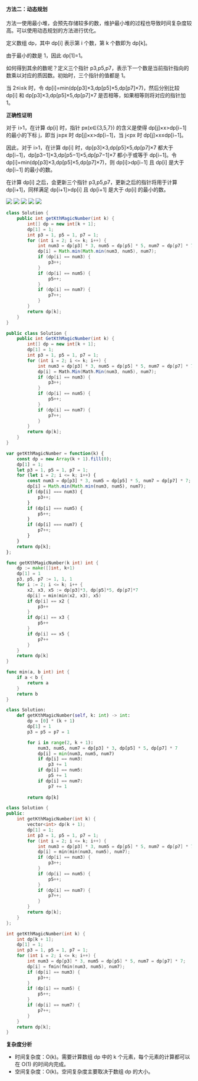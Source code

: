 ﻿#### [](https://leetcode.cn/problems/get-kth-magic-number-lcci/solution/di-k-ge-shu-by-leetcode-solution-vzp7//#方法二：动态规划)方法二：动态规划

方法一使用最小堆，会预先存储较多的数，维护最小堆的过程也导致时间复杂度较高。可以使用动态规划的方法进行优化。

定义数组 dp，其中 dp[i] 表示第 i 个数，第 k 个数即为 dp[k]。

由于最小的数是 1，因此 dp[1]=1。

如何得到其余的数呢？定义三个指针 p3,p5,p7，表示下一个数是当前指针指向的数乘以对应的质因数。初始时，三个指针的值都是 1。

当 2≤i≤k 时，令 dp[i]=min(dp[p3]×3,dp[p5]×5,dp[p7]×7)，然后分别比较 dp[i] 和 dp[p3]×3,dp[p5]×5,dp[p7]×7 是否相等，如果相等则将对应的指针加 1。

**正确性证明**

对于 i>1，在计算 dp[i] 时，指针 px(x∈{3,5,7}) 的含义是使得 dp[j]×x>dp[i−1] 的最小的下标 j，即当 j≥px 时 dp[j]×x>dp[i−1]，当 j<px 时 dp[j]×x≤dp[i−1]。

因此，对于 i>1，在计算 dp[i] 时，dp[p3]×3,dp[p5]×5,dp[p7]×7 都大于 dp[i−1]，dp[p3−1]×3,dp[p5−1]×5,dp[p7−1]×7 都小于或等于 dp[i−1]。令 dp[i]=min(dp[p3]×3,dp[p5]×5,dp[p7]×7)，则 dp[i]>dp[i−1] 且 dp[i] 是大于 dp[i−1] 的最小的数。

在计算 dp[i] 之后，会更新三个指针 p3,p5,p7，更新之后的指针将用于计算 dp[i+1]，同样满足 dp[i+1]>dp[i] 且 dp[i+1] 是大于 dp[i] 的最小的数。

![](./Solution1709_4_01.png)
![](./Solution1709_4_02.png)
![](./Solution1709_4_03.png)
![](./Solution1709_4_04.png)
![](./Solution1709_4_05.png)

```Java
class Solution {
    public int getKthMagicNumber(int k) {
        int[] dp = new int[k + 1];
        dp[1] = 1;
        int p3 = 1, p5 = 1, p7 = 1;
        for (int i = 2; i <= k; i++) {
            int num3 = dp[p3] * 3, num5 = dp[p5] * 5, num7 = dp[p7] * 7;
            dp[i] = Math.min(Math.min(num3, num5), num7);
            if (dp[i] == num3) {
                p3++;
            }
            if (dp[i] == num5) {
                p5++;
            }
            if (dp[i] == num7) {
                p7++;
            }
        }
        return dp[k];
    }
}
```

```C#
public class Solution {
    public int GetKthMagicNumber(int k) {
        int[] dp = new int[k + 1];
        dp[1] = 1;
        int p3 = 1, p5 = 1, p7 = 1;
        for (int i = 2; i <= k; i++) {
            int num3 = dp[p3] * 3, num5 = dp[p5] * 5, num7 = dp[p7] * 7;
            dp[i] = Math.Min(Math.Min(num3, num5), num7);
            if (dp[i] == num3) {
                p3++;
            }
            if (dp[i] == num5) {
                p5++;
            }
            if (dp[i] == num7) {
                p7++;
            }
        }
        return dp[k];
    }
}
```

```JavaScript
var getKthMagicNumber = function(k) {
    const dp = new Array(k + 1).fill(0);
    dp[1] = 1;
    let p3 = 1, p5 = 1, p7 = 1;
    for (let i = 2; i <= k; i++) {
        const num3 = dp[p3] * 3, num5 = dp[p5] * 5, num7 = dp[p7] * 7;
        dp[i] = Math.min(Math.min(num3, num5), num7);
        if (dp[i] === num3) {
            p3++;
        }
        if (dp[i] === num5) {
            p5++;
        }
        if (dp[i] === num7) {
            p7++;
        }
    }
    return dp[k];
};
```

```Go
func getKthMagicNumber(k int) int {
    dp := make([]int, k+1)
    dp[1] = 1
    p3, p5, p7 := 1, 1, 1
    for i := 2; i <= k; i++ {
        x2, x3, x5 := dp[p3]*3, dp[p5]*5, dp[p7]*7
        dp[i] = min(min(x2, x3), x5)
        if dp[i] == x2 {
            p3++
        }
        if dp[i] == x3 {
            p5++
        }
        if dp[i] == x5 {
            p7++
        }
    }
    return dp[k]
}

func min(a, b int) int {
    if a < b {
        return a
    }
    return b
}
```

```Python
class Solution:
    def getKthMagicNumber(self, k: int) -> int:
        dp = [0] * (k + 1)
        dp[1] = 1
        p3 = p5 = p7 = 1

        for i in range(2, k + 1):
            num3, num5, num7 = dp[p3] * 3, dp[p5] * 5, dp[p7] * 7
            dp[i] = min(num3, num5, num7)
            if dp[i] == num3:
                p3 += 1
            if dp[i] == num5:
                p5 += 1
            if dp[i] == num7:
                p7 += 1
        
        return dp[k]
```

```C++
class Solution {
public:
    int getKthMagicNumber(int k) {
        vector<int> dp(k + 1);
        dp[1] = 1;
        int p3 = 1, p5 = 1, p7 = 1;
        for (int i = 2; i <= k; i++) {
            int num3 = dp[p3] * 3, num5 = dp[p5] * 5, num7 = dp[p7] * 7;
            dp[i] = min(min(num3, num5), num7);
            if (dp[i] == num3) {
                p3++;
            }
            if (dp[i] == num5) {
                p5++;
            }
            if (dp[i] == num7) {
                p7++;
            }
        }
        return dp[k];
    }
};
```

```C
int getKthMagicNumber(int k) {
    int dp[k + 1];
    dp[1] = 1;
    int p3 = 1, p5 = 1, p7 = 1;
    for (int i = 2; i <= k; i++) {
        int num3 = dp[p3] * 3, num5 = dp[p5] * 5, num7 = dp[p7] * 7;
        dp[i] = fmin(fmin(num3, num5), num7);
        if (dp[i] == num3) {
            p3++;
        }
        if (dp[i] == num5) {
            p5++;
        }
        if (dp[i] == num7) {
            p7++;
        }
    }
    return dp[k];
}
```

**复杂度分析**

-   时间复杂度：O(k)。需要计算数组 dp 中的 k 个元素，每个元素的计算都可以在 O(1) 的时间内完成。
-   空间复杂度：O(k)。空间复杂度主要取决于数组 dp 的大小。
